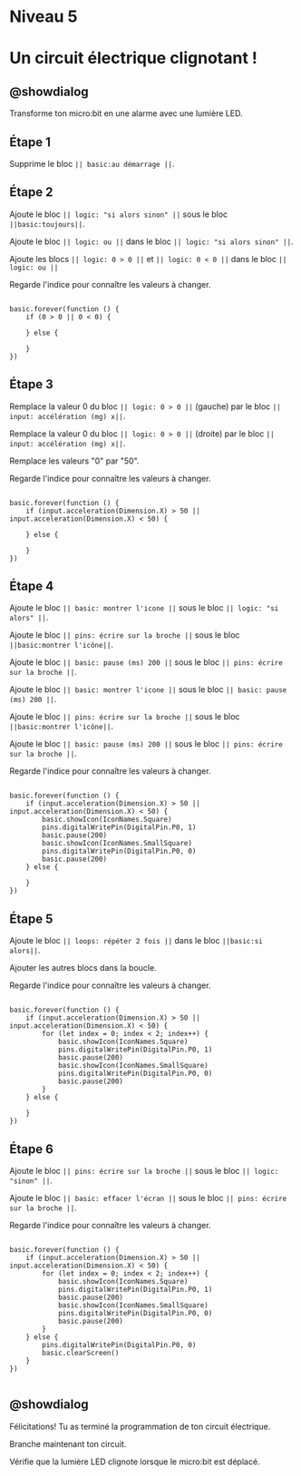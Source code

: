 # Niveau 5

# Un circuit électrique clignotant !

## @showdialog 

Transforme ton micro:bit en une alarme avec une lumière LED. 

## Étape 1 

Supprime le bloc  ``|| basic:au démarrage ||``. 

## Étape 2 

Ajoute le bloc ``|| logic: "si alors sinon" ||`` sous le bloc ``||basic:toujours||``.

Ajoute le bloc ``|| logic: ou ||`` dans le bloc ``|| logic: "si alors sinon" ||``. 

Ajoute les blocs ``|| logic: 0 > 0 ||`` et ``|| logic: 0 < 0 ||`` dans le bloc ``|| logic: ou ||``
 

Regarde l'indice pour connaître les valeurs à changer.

```blocks 

basic.forever(function () {
    if (0 > 0 || 0 < 0) {
    	
    } else {
    	
    }
})

```

## Étape 3 

Remplace la valeur 0 du bloc ``|| logic: 0 > 0 ||`` (gauche) par le bloc ``|| input: accélération (mg) x||``.

Remplace la valeur 0 du bloc ``|| logic: 0 > 0 ||`` (droite) par le bloc ``|| input: accélération (mg) x||``.

Remplace les valeurs "0" par "50".

Regarde l'indice pour connaître les valeurs à changer.

```blocks 

basic.forever(function () {
    if (input.acceleration(Dimension.X) > 50 || input.acceleration(Dimension.X) < 50) {
    	
    } else {
    	
    }
})

```

## Étape 4 

Ajoute le bloc ``|| basic: montrer l'icone ||`` sous le bloc ``|| logic: "si alors" ||``.

Ajoute le bloc ``|| pins: écrire sur la broche ||`` sous le bloc ``||basic:montrer l'icône||``.

Ajoute le bloc ``|| basic: pause (ms) 200 ||`` sous le bloc ``|| pins: écrire sur la broche ||``.

Ajoute le bloc ``|| basic: montrer l'icone ||`` sous le bloc ``|| basic: pause (ms) 200 ||``.

Ajoute le bloc ``|| pins: écrire sur la broche ||`` sous le bloc ``||basic:montrer l'icône||``.

Ajoute le bloc ``|| basic: pause (ms) 200 ||`` sous le bloc ``|| pins: écrire sur la broche ||``.

Regarde l'indice pour connaître les valeurs à changer.

```blocks 

basic.forever(function () {
    if (input.acceleration(Dimension.X) > 50 || input.acceleration(Dimension.X) < 50) {
        basic.showIcon(IconNames.Square)
        pins.digitalWritePin(DigitalPin.P0, 1)
        basic.pause(200)
        basic.showIcon(IconNames.SmallSquare)
        pins.digitalWritePin(DigitalPin.P0, 0)
        basic.pause(200)
    } else {
    	
    }
})

```

## Étape 5

Ajoute le bloc ``|| loops: répéter 2 fois ||`` dans le bloc ``||basic:si alors||``.

Ajouter les autres blocs dans la boucle.

Regarde l'indice pour connaître les valeurs à changer.

```blocks 

basic.forever(function () {
    if (input.acceleration(Dimension.X) > 50 || input.acceleration(Dimension.X) < 50) {
        for (let index = 0; index < 2; index++) {
            basic.showIcon(IconNames.Square)
            pins.digitalWritePin(DigitalPin.P0, 1)
            basic.pause(200)
            basic.showIcon(IconNames.SmallSquare)
            pins.digitalWritePin(DigitalPin.P0, 0)
            basic.pause(200)
        }
    } else {
    	
    }
})

```

## Étape 6 

Ajoute le bloc ``|| pins: écrire sur la broche ||`` sous le bloc ``|| logic: "sinon" ||``.

Ajoute le bloc ``|| basic: effacer l'écran ||`` sous le bloc ``|| pins: écrire sur la broche ||``.


Regarde l'indice pour connaître les valeurs à changer.

```blocks 

basic.forever(function () {
    if (input.acceleration(Dimension.X) > 50 || input.acceleration(Dimension.X) < 50) {
        for (let index = 0; index < 2; index++) {
            basic.showIcon(IconNames.Square)
            pins.digitalWritePin(DigitalPin.P0, 1)
            basic.pause(200)
            basic.showIcon(IconNames.SmallSquare)
            pins.digitalWritePin(DigitalPin.P0, 0)
            basic.pause(200)
        }
    } else {
        pins.digitalWritePin(DigitalPin.P0, 0)
        basic.clearScreen()
    }
})


```

## @showdialog 

Félicitations! Tu as terminé la programmation de ton  circuit électrique.

Branche maintenant ton circuit.

Vérifie que la lumière LED clignote lorsque le micro:bit est déplacé.